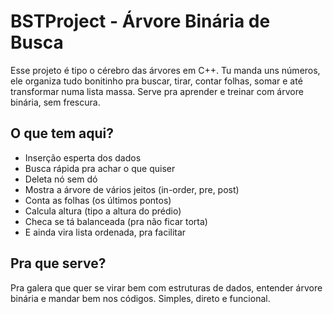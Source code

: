 # BSTProject - Árvore Binária de Busca

Esse projeto é tipo o cérebro das árvores em C++. Tu manda uns números, ele organiza tudo bonitinho pra buscar, tirar, contar folhas, somar e até transformar numa lista massa. Serve pra aprender e treinar com árvore binária, sem frescura.

## O que tem aqui?

- Inserção esperta dos dados  
- Busca rápida pra achar o que quiser  
- Deleta nó sem dó  
- Mostra a árvore de vários jeitos (in-order, pre, post)  
- Conta as folhas (os últimos pontos)  
- Calcula altura (tipo a altura do prédio)  
- Checa se tá balanceada (pra não ficar torta)  
- E ainda vira lista ordenada, pra facilitar  

## Pra que serve?

Pra galera que quer se virar bem com estruturas de dados, entender árvore binária e mandar bem nos códigos. Simples, direto e funcional.
